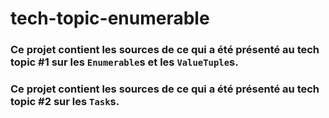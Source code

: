 # tech-topic-enumerable

### Ce projet contient les sources de ce qui a été présenté au tech topic #1 sur les `Enumerable`s et les `ValueTuple`s.
### Ce projet contient les sources de ce qui a été présenté au tech topic #2 sur les `Task`s.
